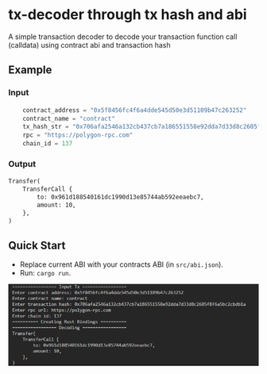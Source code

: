 # tx-decoder through tx hash and abi
A simple transaction decoder to decode your transaction function call (calldata) using contract abi and transaction hash
## Example
### Input
```rust
    contract_address = "0x5f8456fc4f6a4dde545d50e3d51109b47c263252"
    contract_name = "contract"
    tx_hash_str = "0x706afa2546a132cb437cb7a186551558e92dda7d33d8c2605f8f6a5bc2cbdb1a"
    rpc = "https://polygon-rpc.com"
    chain_id = 137
```
### Output
```solidity
Transfer(
    TransferCall {
        to: 0x961d188540161dc1990d13e85744ab592eeaebc7,
        amount: 10,
    },
)
```
## Quick Start
- Replace current ABI with your contracts ABI (in `src/abi.json`).
- Run: `cargo run`.

![Alt text](assets/image.png)